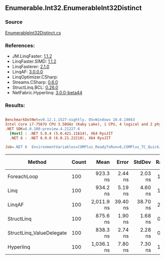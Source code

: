 ﻿## Enumerable.Int32.EnumerableInt32Distinct

### Source
[EnumerableInt32Distinct.cs](../LinqBenchmarks/Enumerable/Int32/EnumerableInt32Distinct.cs)

### References:
- JM.LinqFaster: [1.1.2](https://www.nuget.org/packages/JM.LinqFaster/1.1.2)
- LinqFaster.SIMD: [1.1.2](https://www.nuget.org/packages/LinqFaster.SIMD/1.0.3)
- LinqFasterer: [2.1.0](https://www.nuget.org/packages/LinqFasterer/2.1.0)
- LinqAF: [3.0.0.0](https://www.nuget.org/packages/LinqAF/3.0.0.0)
- LinqOptimizer.CSharp: [](https://www.nuget.org/packages/LinqOptimizer.CSharp/)
- Streams.CSharp: [0.6.0](https://www.nuget.org/packages/Streams.CSharp/0.6.0)
- StructLinq.BCL: [0.26.0](https://www.nuget.org/packages/StructLinq/0.26.0)
- NetFabric.Hyperlinq: [3.0.0-beta44](https://www.nuget.org/packages/NetFabric.Hyperlinq/3.0.0-beta44)

### Results:
``` ini

BenchmarkDotNet=v0.12.1.1527-nightly, OS=Windows 10.0.19043
Intel Core i7-7567U CPU 3.50GHz (Kaby Lake), 1 CPU, 4 logical and 2 physical cores
.NET SDK=6.0.100-preview.4.21227.6
  [Host] : .NET 5.0.4 (5.0.421.11614), X64 RyuJIT
  .NET 6 : .NET 6.0.0 (6.0.21.22210), X64 RyuJIT

Job=.NET 6  EnvironmentVariables=COMPlus_ReadyToRun=0,COMPlus_TC_QuickJitForLoops=1,COMPlus_TieredPGO=1  Runtime=.NET 6.0  

```
|                   Method | Count |       Mean |    Error |   StdDev | Ratio | RatioSD |  Gen 0 | Gen 1 | Gen 2 | Allocated |
|------------------------- |------ |-----------:|---------:|---------:|------:|--------:|-------:|------:|------:|----------:|
|              ForeachLoop |   100 |   923.3 ns |  2.44 ns |  2.03 ns |  1.00 |    0.00 | 0.0992 |     - |     - |     208 B |
|                     Linq |   100 |   934.2 ns |  5.19 ns |  4.60 ns |  1.01 |    0.01 | 0.1602 |     - |     - |     336 B |
|                   LinqAF |   100 | 2,011.9 ns | 39.40 ns | 38.70 ns |  2.17 |    0.05 | 1.2531 |     - |     - |   2,624 B |
|               StructLinq |   100 |   875.6 ns |  1.90 ns |  1.68 ns |  0.95 |    0.00 | 0.0305 |     - |     - |      64 B |
| StructLinq_ValueDelegate |   100 |   838.3 ns |  2.74 ns |  2.28 ns |  0.91 |    0.00 | 0.0191 |     - |     - |      40 B |
|                Hyperlinq |   100 | 1,036.1 ns |  7.80 ns |  7.30 ns |  1.12 |    0.01 | 0.0191 |     - |     - |      40 B |
